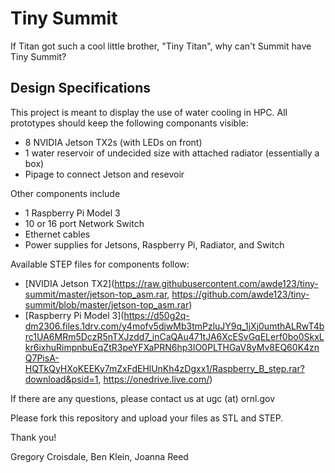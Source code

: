 # Tiny Summit

If Titan got such a cool little brother, "Tiny Titan",
 why can't Summit have Tiny Summit?

## Design Specifications

This project is meant to display the use of water cooling in HPC. All prototypes should keep the following componants visible:
 * 8 NVIDIA Jetson TX2s (with LEDs on front)
 * 1 water reservoir of undecided size with attached radiator (essentially a box)
 * Pipage to connect Jetson and resevoir

Other components include
 * 1 Raspberry Pi Model 3
 * 10 or 16 port Network Switch
 * Ethernet cables
 * Power supplies for Jetsons, Raspberry Pi, Radiator, and Switch

Available STEP files for components follow:
 * [NVIDIA Jetson TX2](https://raw.githubusercontent.com/awde123/tiny-summit/master/jetson-top_asm.rar, https://github.com/awde123/tiny-summit/blob/master/jetson-top_asm.rar)
 * [Raspberry Pi Model 3](https://d50g2q-dm2306.files.1drv.com/y4mofv5djwMb3tmPzluJY9q_1jXj0umthALRwT4brc1UA6MRm5DczR5nTXJzdd7_inCaQAu471tJA6XcESvGqELerf0bo0SkxLkr6ixhuRimpnbuEqZtR3peYFXaPRN6hp3lO0PLTHGaV8yMv8EQ60K4znQ7PisA-HQTkQyHXoKEEKy7mZxFdEHlUnKh4zDgxx1/Raspberry_B_step.rar?download&psid=1, https://onedrive.live.com/)

If there are any questions, please contact us at ugc (at) ornl.gov

Please fork this repository and upload your files as STL and STEP.

Thank you!

Gregory Croisdale, Ben Klein, Joanna Reed
